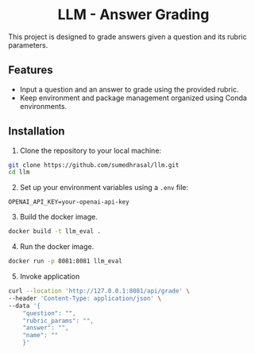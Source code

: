 <h1 align="center">
LLM - Answer Grading
</h1>

This project is designed to grade answers given a question and its rubric parameters. 

## Features

- Input a question and an answer to grade using the provided rubric.
- Keep environment and package management organized using Conda environments.

## Installation

1. Clone the repository to your local machine:

```bash
git clone https://github.com/sumedhrasal/llm.git
cd llm
```

2. Set up your environment variables using a `.env` file:

```
OPENAI_API_KEY=your-openai-api-key
```

3. Build the docker image.

```bash
docker build -t llm_eval .
```

4. Run the docker image.

```bash
docker run -p 8081:8081 llm_eval
```

5. Invoke application

```bash
curl --location 'http://127.0.0.1:8081/api/grade' \
--header 'Content-Type: application/json' \
--data '{
    "question": "",
    "rubric_params": "",
    "answer": "",
    "name": ""
    }'
```

